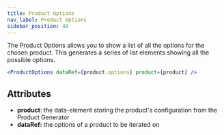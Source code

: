 ```yaml
---
title: Product Options
nav_label: Product Options
sidebar_position: 40
---
```


The Product Options allows you to show a list of all the options for the chosen product. This generates a series of list elements showing all the possible options.

```jsx
<ProductOptions dataRef={product.options} product={product} />
```

## Attributes

* **product**: the data-element storing the product's configuration from the Product Generator
* **dataRef:** the options of a product to be iterated on

